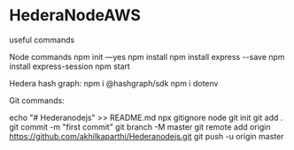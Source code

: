 # HederaNodeAWS
useful commands

Node commands
npm init —yes
npm install
npm install express --save
npm install express-session
npm start

Hedera hash graph:
npm i @hashgraph/sdk
npm i dotenv


Git commands:

echo "# Hederanodejs" >> README.md
npx gitignore node
git init
git add .
git commit -m "first commit"
git branch -M master
git remote add origin https://github.com/akhilkaparthi/Hederanodejs.git
git push -u origin master
